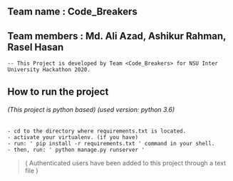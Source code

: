 ## Team name : Code_Breakers
## Team members : Md. Ali Azad, Ashikur Rahman, Rasel Hasan
    -- This Project is developed by Team <Code_Breakers> for NSU Inter University Hackathon 2020.

## How to run the project
###### (This project is python based) (used version: python 3.6)

    - cd to the directory where requirements.txt is located.
    - activate your virtualenv. (if you have)
    - run: ' pip install -r requirements.txt ' command in your shell.
    - then, run: ' python manage.py runserver '

> ( Authenticated users have been added to this project through a text file )

